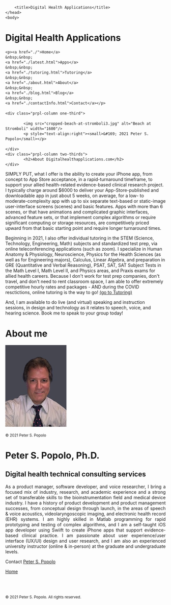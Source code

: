 
<html>
	<head>
		<meta charset="UTF-8" />
		<meta name="viewport" content="width=device-width, initial-scale=1, maximum-scale=1, user-scalable=no" />
		<meta http-equiv="X-UA-Compatible" content="IE=edge" />


		<title>Digital Health Applications</title>
	</head>
	<body>
	
<div class="prpl-row">
	<div class="prpl-column two-thirds">
			<h1>Digital Health Applications</h1>
	</div>
	
	<p><a href="./">Home</a>
	&nbsp;&nbsp;
	<a href="./latest.html">Apps</a>
	&nbsp;&nbsp;
	<a href="./tutoring.html">Tutoring</a>
	&nbsp;&nbsp;
	<a href="./about.html">About</a>
	&nbsp;&nbsp;
	<a href="./blog.html">Blog</a>
	&nbsp;&nbsp;
	<a href="./contactInfo.html">Contact</a></p>
	
	<div class="prpl-column one-third">
	
  			<img src="cropped-beach-at-stromboli3.jpg" alt="Beach at Stromboli" width="1600"/>
  			<p style="text-align:right"><small>&#169; 2021 Peter S. Popolo</small></p>

	</div>
	<div class="prpl-column two-thirds">
			<h2>About Digitalhealthapplications.com</h2>
	</div>
</div>

<div class="prpl-row">

<p>SIMPLY PUT, what I offer is the ability to create your iPhone app, from concept to App Store acceptance, in a rapid-turnaround timeframe, to support your allied health-related evidence-based clinical research project. I typically charge around $6000 to deliver your App-Store-published and downloadable app in just about 5 weeks, on average, for a low- to moderate-complexity app with up to six separate text-based or static-image user-interface screens (scenes) and basic features. Apps with more than 6 scenes, or that have animations and complicated graphic interfaces, advanced feature sets, or that implement complex algorithms or require significant computing or storage resources, are competitively priced upward from that basic starting point and require longer turnaround times.</p>

<p>Beginning in 2021, I also offer individual tutoring in the STEM (Science, Technology, Engineering, Math) subjects and standardized test prep, via online teleconferencing  applications (such as zoom). I specialize in Human Anatomy & Physiology, Neuroscience, Physics for the Health Sciences (as well as for Engineering majors), Calculus, Linear Algebra, and preparation in GRE (Quantitative and Verbal Reasoning), PSAT, SAT, SAT Subject Tests in the Math Level I, Math Level II, and Physics areas, and Praxis exams for allied health careers. Because I don't work for test prep companies, don't travel, and don't need to rent classroom space, I am able to offer extremely competitive hourly rates and packages - AND during the COVID resctictions, online tutoring is the way to go! <a href="./tutoring.html">(go to Tutoring)</a></p>

<p>And, I am available to do live (and virtual) speaking and instruction sessions, in design and technology as it relates to speech, voice, and hearing science. Book me to speak to your group today!</p>

</div>
	
<div class="prpl-column one-third">
	<div class="prpl-column two-thirds">
			<h1>About me</h1>
		<img src="psp.jpg" alt="psp"/>
		<p><small>&#169; 2021 Peter S. Popolo</small></p>
	</div>
	<div class="prpl-column two-thirds">
		 <h1>Peter S. Popolo, Ph.D.</h1>
			<h2>Digital health technical consulting services</h2>
	</div>
</div>

<p style="text-align:justify">As a product manager, software developer, and voice researcher, I bring a focused mix of industry, research, and academic experience and a strong set of transferable skills to the bioinstrumentation field and medical device industry. I have a history of product development and product management successes, from conceptual design through launch, in the areas of speech & voice acoustics, videolaryngoscopic imaging, and electronic health record (EHR) systems. I am highly skilled in Matlab programming for rapid prototyping and testing of complex algorithms, and I am a self-taught iOS app developer using Swiift to create iPhone apps that support evidence-based clinical practice. I am passionate about user experience/user interface (UX/UI) design and user research, and I am also an experienced university instructor (online & in-person) at the graduate and undergraduate levels. </p> 

<p>Contact <a href="mailto:peterpopolo@gmail.com?subject=Contact"> Peter S. Popolo</a></p>

<a href="./">Home</a>

<br><br><p><small>&#169; 2021 Peter S. Popolo. All rights reserved.</small></p>







